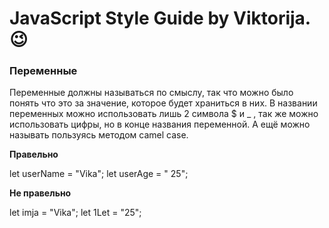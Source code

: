 # JavaScript Style Guide by Viktorija. :wink:

### Переменные
Переменные должны называться по смыслу, так что можно было понять что это за значение, которое будет храниться в них. В названии переменных можно использовать лишь 2 символа $ и _ , так же можно использовать цифры, но в конце названия переменной. А ещё можно называть пользуясь методом camel case.

**Правельно**

let userName = "Vika";
let userAge = " 25";

**Не правельно**

let imja = "Vika";
let 1Let = "25";